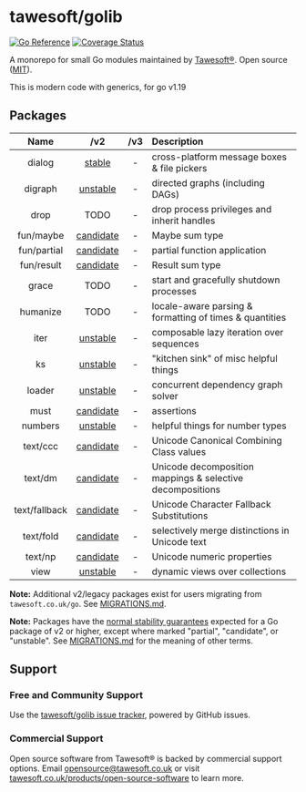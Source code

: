 # tawesoft/golib 

[![Go Reference](https://pkg.go.dev/badge/github.com/tawesoft/golib/v2.svg)](https://pkg.go.dev/github.com/tawesoft/golib/v2)
[![Coverage Status](https://coveralls.io/repos/github/tawesoft/golib/badge.svg?branch=v2)](https://coveralls.io/github/tawesoft/golib?branch=v2)

A monorepo for small Go modules maintained by
[Tawesoft®](https://www.tawesoft.co.uk). Open source ([MIT](/LICENSE.txt)).

This is modern code with generics, for go v1.19

## Packages

|     Name      |       /v2        | /v3 | Description                                               |
|:-------------:|:----------------:|:---:|:----------------------------------------------------------|
|    dialog     |  [stable][d01]   |  -  | cross-platform message boxes & file pickers               |
|    digraph    | [unstable][d02]  |  -  | directed graphs (including DAGs)                          |
|     drop      |       TODO       |  -  | drop process privileges and inherit handles               |
|   fun/maybe   | [candidate][f01] |  -  | Maybe sum type                                            |
|  fun/partial  | [candidate][f02] |  -  | partial function application                              |
|  fun/result   | [candidate][f03] |  -  | Result sum type                                           |
|     grace     |       TODO       |  -  | start and gracefully shutdown processes                   |
|   humanize    |       TODO       |  -  | locale-aware parsing & formatting of times & quantities   |
|     iter      | [unstable][i01]  |  -  | composable lazy iteration over sequences                  |
|      ks       | [unstable][k01]  |  -  | "kitchen sink" of misc helpful things                     |
|    loader     | [unstable][l01]  |  -  | concurrent dependency graph solver                        |
|     must      | [candidate][m01] |  -  | assertions                                                |
|    numbers    | [unstable][n01]  |  -  | helpful things for number types                           |
|   text/ccc    | [candidate][t01] |  -  | Unicode Canonical Combining Class values                  |
|    text/dm    | [candidate][t02] |  -  | Unicode decomposition mappings & selective decompositions |
| text/fallback | [candidate][t03] |  -  | Unicode Character Fallback Substitutions                  | 
|   text/fold   | [candidate][t04] |  -  | selectively merge distinctions in Unicode text            |
|    text/np    | [candidate][t05] |  -  | Unicode numeric properties                                |
|     view      | [unstable][v01]  |  -  | dynamic views over collections                            |

[d01]: https://pkg.go.dev/github.com/tawesoft/golib/v2/dialog
[d02]: https://pkg.go.dev/github.com/tawesoft/golib/v2/digraph
[f01]: https://pkg.go.dev/github.com/tawesoft/golib/v2/fun/maybe
[f02]: https://pkg.go.dev/github.com/tawesoft/golib/v2/fun/partial
[f03]: https://pkg.go.dev/github.com/tawesoft/golib/v2/fun/result
[i01]: https://pkg.go.dev/github.com/tawesoft/golib/v2/iter
[k01]: https://pkg.go.dev/github.com/tawesoft/golib/v2/ks
[l01]: https://pkg.go.dev/github.com/tawesoft/golib/v2/loader
[m01]: https://pkg.go.dev/github.com/tawesoft/golib/v2/must
[n01]: https://pkg.go.dev/github.com/tawesoft/golib/v2/numbers
[t01]: https://pkg.go.dev/github.com/tawesoft/golib/v2/text/ccc
[t02]: https://pkg.go.dev/github.com/tawesoft/golib/v2/text/dm
[t03]: https://pkg.go.dev/github.com/tawesoft/golib/v2/text/fallback
[t04]: https://pkg.go.dev/github.com/tawesoft/golib/v2/text/fold
[t05]: https://pkg.go.dev/github.com/tawesoft/golib/v2/text/np
[v01]: https://pkg.go.dev/github.com/tawesoft/golib/v2/view

**Note:** Additional v2/legacy packages exist for users migrating from
`tawesoft.co.uk/go`. See [MIGRATIONS.md](/MIGRATIONS.md).

**Note:** Packages have the
[normal stability guarantees](https://go.dev/doc/modules/version-numbers)
expected for a Go package of v2 or higher, except where marked 
"partial", "candidate", or "unstable". See 
[MIGRATIONS.md](/MIGRATIONS.md) 
for the meaning of other terms. 

## Support

### Free and Community Support

Use the [tawesoft/golib issue tracker](), powered by GitHub issues.

### Commercial Support

Open source software from Tawesoft® is backed by commercial support options.
Email [opensource@tawesoft.co.uk](mailto:opensource@tawesoft.co.uk) or visit
[tawesoft.co.uk/products/open-source-software](https://www.tawesoft.co.uk/products/open-source-software) 
to learn more.
